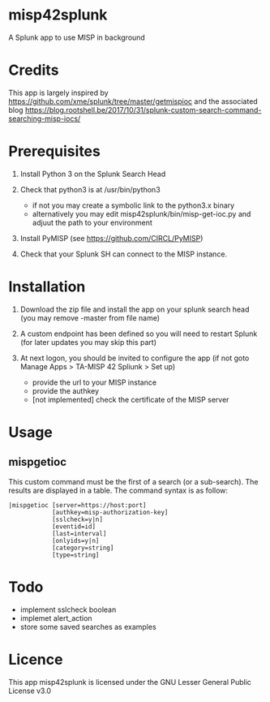 # misp42splunk
A Splunk app to use MISP in background

# Credits
This app is largely inspired by https://github.com/xme/splunk/tree/master/getmispioc and the associated blog https://blog.rootshell.be/2017/10/31/splunk-custom-search-command-searching-misp-iocs/

# Prerequisites
1. Install Python 3 on the Splunk Search Head
2. Check that python3 is at /usr/bin/python3

    + if not you may create a symbolic link to the python3.x binary
    + alternatively you may edit misp42splunk/bin/misp-get-ioc.py and adjuut the path to your environment

3. Install PyMISP (see https://github.com/CIRCL/PyMISP)
4. Check that your Splunk SH can connect to the MISP instance. 

# Installation
1. Download the zip file and install the app on your splunk search head (you may remove -master from file name)
2. A custom endpoint has been defined so you will need to restart Splunk (for later updates you may skip this part)
3. At next logon, you should be invited to configure the app (if not goto Manage Apps > TA-MISP 42 Spliunk > Set up) 

    - provide the url to your MISP instance
    - provide the authkey 
    - [not implemented] check the certificate of the MISP server

# Usage

## mispgetioc
This custom command must be the first of a search (or a sub-search). The results are displayed in a table.
The command syntax is as follow:

    |mispgetioc [server=https://host:port] 
                [authkey=misp-authorization-key]
                [sslcheck=y|n]
                [eventid=id]
                [last=interval]
                [onlyids=y|n]
                [category=string]
                [type=string]
                
# Todo
- implement sslcheck boolean
- implemet alert_action
- store some saved searches as examples

# Licence
This app misp42splunk is licensed under the GNU Lesser General Public License v3.0
